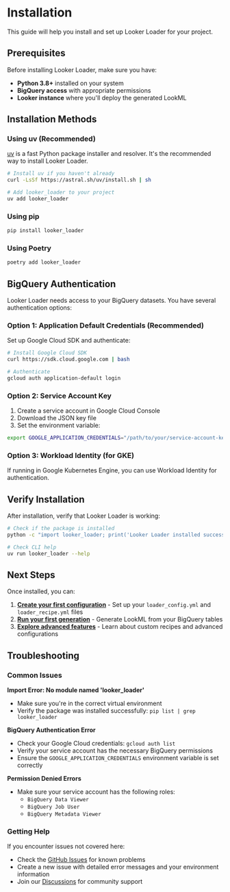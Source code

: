 # Installation

This guide will help you install and set up Looker Loader for your project.

## Prerequisites

Before installing Looker Loader, make sure you have:

- **Python 3.8+** installed on your system
- **BigQuery access** with appropriate permissions
- **Looker instance** where you'll deploy the generated LookML

## Installation Methods

### Using uv (Recommended)

[uv](https://github.com/astral-sh/uv) is a fast Python package installer and resolver. It's the recommended way to install Looker Loader.

```bash
# Install uv if you haven't already
curl -LsSf https://astral.sh/uv/install.sh | sh

# Add looker_loader to your project
uv add looker_loader
```

### Using pip

```bash
pip install looker_loader
```

### Using Poetry

```bash
poetry add looker_loader
```

## BigQuery Authentication

Looker Loader needs access to your BigQuery datasets. You have several authentication options:

### Option 1: Application Default Credentials (Recommended)

Set up Google Cloud SDK and authenticate:

```bash
# Install Google Cloud SDK
curl https://sdk.cloud.google.com | bash

# Authenticate
gcloud auth application-default login
```

### Option 2: Service Account Key

1. Create a service account in Google Cloud Console
2. Download the JSON key file
3. Set the environment variable:

```bash
export GOOGLE_APPLICATION_CREDENTIALS="/path/to/your/service-account-key.json"
```

### Option 3: Workload Identity (for GKE)

If running in Google Kubernetes Engine, you can use Workload Identity for authentication.

## Verify Installation

After installation, verify that Looker Loader is working:

```bash
# Check if the package is installed
python -c "import looker_loader; print('Looker Loader installed successfully!')"

# Check CLI help
uv run looker_loader --help
```

## Next Steps

Once installed, you can:

1. **[Create your first configuration](quick-start.md)** - Set up your `loader_config.yml` and `loader_recipe.yml` files
2. **[Run your first generation](quick-start.md)** - Generate LookML from your BigQuery tables
3. **[Explore advanced features](../advanced/recipes.md)** - Learn about custom recipes and advanced configurations

## Troubleshooting

### Common Issues

**Import Error: No module named 'looker_loader'**
- Make sure you're in the correct virtual environment
- Verify the package was installed successfully: `pip list | grep looker_loader`

**BigQuery Authentication Error**
- Check your Google Cloud credentials: `gcloud auth list`
- Verify your service account has the necessary BigQuery permissions
- Ensure the `GOOGLE_APPLICATION_CREDENTIALS` environment variable is set correctly

**Permission Denied Errors**
- Make sure your service account has the following roles:
  - `BigQuery Data Viewer`
  - `BigQuery Job User`
  - `BigQuery Metadata Viewer`

### Getting Help

If you encounter issues not covered here:

- Check the [GitHub Issues](https://github.com/your-username/looker-loader/issues) for known problems
- Create a new issue with detailed error messages and your environment information
- Join our [Discussions](https://github.com/your-username/looker-loader/discussions) for community support 